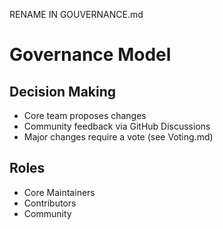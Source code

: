 RENAME IN GOUVERNANCE.md

# Governance Model

## Decision Making
- Core team proposes changes
- Community feedback via GitHub Discussions
- Major changes require a vote (see Voting.md)

## Roles
- Core Maintainers
- Contributors
- Community
